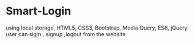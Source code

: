 # Smart-Login
using local storage, HTML5, CSS3, Bootstrap, Media Query, ES6, jQuery.
user can sigin , signup ,logout from the website
